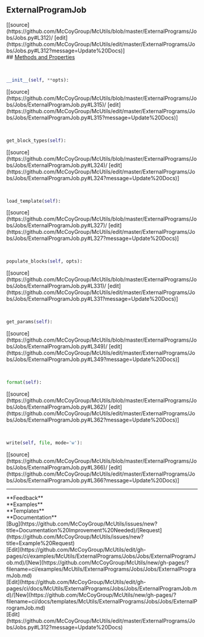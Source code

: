 ## <a id="McUtils.ExternalPrograms.Jobs.Jobs.ExternalProgramJob">ExternalProgramJob</a> 

<div class="docs-source-link" markdown="1">
[[source](https://github.com/McCoyGroup/McUtils/blob/master/ExternalPrograms/Jobs/Jobs.py#L312)/
[edit](https://github.com/McCoyGroup/McUtils/edit/master/ExternalPrograms/Jobs/Jobs.py#L312?message=Update%20Docs)]
</div>









<div class="collapsible-section">
 <div class="collapsible-section collapsible-section-header" markdown="1">
## <a class="collapse-link" data-toggle="collapse" href="#methods" markdown="1"> Methods and Properties</a> <a class="float-right" data-toggle="collapse" href="#methods"><i class="fa fa-chevron-down"></i></a>
 </div>
 <div class="collapsible-section collapsible-section-body collapse show" id="methods" markdown="1">
 
<a id="McUtils.ExternalPrograms.Jobs.Jobs.ExternalProgramJob.__init__" class="docs-object-method">&nbsp;</a> 
```python
__init__(self, **opts): 
```
<div class="docs-source-link" markdown="1">
[[source](https://github.com/McCoyGroup/McUtils/blob/master/ExternalPrograms/Jobs/Jobs/ExternalProgramJob.py#L315)/
[edit](https://github.com/McCoyGroup/McUtils/edit/master/ExternalPrograms/Jobs/Jobs/ExternalProgramJob.py#L315?message=Update%20Docs)]
</div>


<a id="McUtils.ExternalPrograms.Jobs.Jobs.ExternalProgramJob.get_block_types" class="docs-object-method">&nbsp;</a> 
```python
get_block_types(self): 
```
<div class="docs-source-link" markdown="1">
[[source](https://github.com/McCoyGroup/McUtils/blob/master/ExternalPrograms/Jobs/Jobs/ExternalProgramJob.py#L324)/
[edit](https://github.com/McCoyGroup/McUtils/edit/master/ExternalPrograms/Jobs/Jobs/ExternalProgramJob.py#L324?message=Update%20Docs)]
</div>


<a id="McUtils.ExternalPrograms.Jobs.Jobs.ExternalProgramJob.load_template" class="docs-object-method">&nbsp;</a> 
```python
load_template(self): 
```
<div class="docs-source-link" markdown="1">
[[source](https://github.com/McCoyGroup/McUtils/blob/master/ExternalPrograms/Jobs/Jobs/ExternalProgramJob.py#L327)/
[edit](https://github.com/McCoyGroup/McUtils/edit/master/ExternalPrograms/Jobs/Jobs/ExternalProgramJob.py#L327?message=Update%20Docs)]
</div>


<a id="McUtils.ExternalPrograms.Jobs.Jobs.ExternalProgramJob.populate_blocks" class="docs-object-method">&nbsp;</a> 
```python
populate_blocks(self, opts): 
```
<div class="docs-source-link" markdown="1">
[[source](https://github.com/McCoyGroup/McUtils/blob/master/ExternalPrograms/Jobs/Jobs/ExternalProgramJob.py#L331)/
[edit](https://github.com/McCoyGroup/McUtils/edit/master/ExternalPrograms/Jobs/Jobs/ExternalProgramJob.py#L331?message=Update%20Docs)]
</div>


<a id="McUtils.ExternalPrograms.Jobs.Jobs.ExternalProgramJob.get_params" class="docs-object-method">&nbsp;</a> 
```python
get_params(self): 
```
<div class="docs-source-link" markdown="1">
[[source](https://github.com/McCoyGroup/McUtils/blob/master/ExternalPrograms/Jobs/Jobs/ExternalProgramJob.py#L349)/
[edit](https://github.com/McCoyGroup/McUtils/edit/master/ExternalPrograms/Jobs/Jobs/ExternalProgramJob.py#L349?message=Update%20Docs)]
</div>


<a id="McUtils.ExternalPrograms.Jobs.Jobs.ExternalProgramJob.format" class="docs-object-method">&nbsp;</a> 
```python
format(self): 
```
<div class="docs-source-link" markdown="1">
[[source](https://github.com/McCoyGroup/McUtils/blob/master/ExternalPrograms/Jobs/Jobs/ExternalProgramJob.py#L362)/
[edit](https://github.com/McCoyGroup/McUtils/edit/master/ExternalPrograms/Jobs/Jobs/ExternalProgramJob.py#L362?message=Update%20Docs)]
</div>


<a id="McUtils.ExternalPrograms.Jobs.Jobs.ExternalProgramJob.write" class="docs-object-method">&nbsp;</a> 
```python
write(self, file, mode='w'): 
```
<div class="docs-source-link" markdown="1">
[[source](https://github.com/McCoyGroup/McUtils/blob/master/ExternalPrograms/Jobs/Jobs/ExternalProgramJob.py#L366)/
[edit](https://github.com/McCoyGroup/McUtils/edit/master/ExternalPrograms/Jobs/Jobs/ExternalProgramJob.py#L366?message=Update%20Docs)]
</div>
 </div>
</div>












---


<div markdown="1" class="text-secondary">
<div class="container">
  <div class="row">
   <div class="col" markdown="1">
**Feedback**   
</div>
   <div class="col" markdown="1">
**Examples**   
</div>
   <div class="col" markdown="1">
**Templates**   
</div>
   <div class="col" markdown="1">
**Documentation**   
</div>
   <div class="col" markdown="1">
   
</div>
   <div class="col" markdown="1">
   
</div>
   <div class="col" markdown="1">
   
</div>
</div>
  <div class="row">
   <div class="col" markdown="1">
[Bug](https://github.com/McCoyGroup/McUtils/issues/new?title=Documentation%20Improvement%20Needed)/[Request](https://github.com/McCoyGroup/McUtils/issues/new?title=Example%20Request)   
</div>
   <div class="col" markdown="1">
[Edit](https://github.com/McCoyGroup/McUtils/edit/gh-pages/ci/examples/McUtils/ExternalPrograms/Jobs/Jobs/ExternalProgramJob.md)/[New](https://github.com/McCoyGroup/McUtils/new/gh-pages/?filename=ci/examples/McUtils/ExternalPrograms/Jobs/Jobs/ExternalProgramJob.md)   
</div>
   <div class="col" markdown="1">
[Edit](https://github.com/McCoyGroup/McUtils/edit/gh-pages/ci/docs/McUtils/ExternalPrograms/Jobs/Jobs/ExternalProgramJob.md)/[New](https://github.com/McCoyGroup/McUtils/new/gh-pages/?filename=ci/docs/templates/McUtils/ExternalPrograms/Jobs/Jobs/ExternalProgramJob.md)   
</div>
   <div class="col" markdown="1">
[Edit](https://github.com/McCoyGroup/McUtils/edit/master/ExternalPrograms/Jobs/Jobs.py#L312?message=Update%20Docs)   
</div>
   <div class="col" markdown="1">
   
</div>
   <div class="col" markdown="1">
   
</div>
   <div class="col" markdown="1">
   
</div>
</div>
</div>
</div>